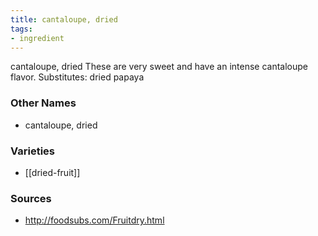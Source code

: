 ```yaml
---
title: cantaloupe, dried
tags:
- ingredient
---
```

cantaloupe, dried These are very sweet and have an intense cantaloupe flavor. Substitutes: dried papaya

### Other Names

* cantaloupe, dried

### Varieties

* [[dried-fruit]]

### Sources
* http://foodsubs.com/Fruitdry.html
